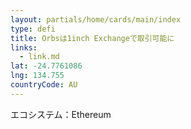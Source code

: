 ```yaml
---
layout: partials/home/cards/main/index
type: defi
title: Orbsは1inch Exchangeで取引可能に
links:
  - link.md
lat: -24.7761086
lng: 134.755
countryCode: AU
---
```


エコシステム：Ethereum
